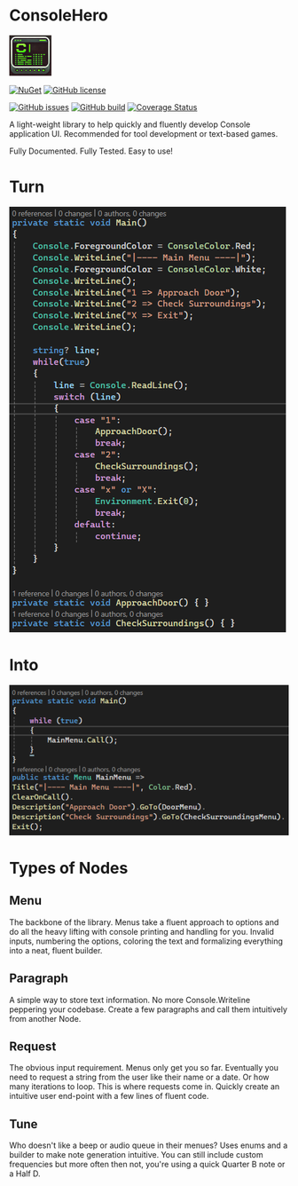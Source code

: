 # ConsoleHero
<img src="https://github.com/DerekGooding/ConsoleHero/blob/master/ConsoleHero/assets/icon.png" width=15%>

[![NuGet](https://img.shields.io/nuget/v/ConsoleHero.svg)](https://www.nuget.org/packages/ConsoleHero/) 
[![GitHub license](https://img.shields.io/github/license/DerekGooding/ConsoleHero?color=blue)](https://github.com/DerekGooding/ConsoleHero/blob/master/LICENSE)
<!---[![GitHub stars](https://img.shields.io/github/stars/DerekGooding/ConsoleHero?logo=github&style=flat)](https://github.com/modernuo/ModernUO/stargazers)-->
[![GitHub issues](https://img.shields.io/github/issues/DerekGooding/ConsoleHero?logo=github)](https://github.com/DerekGooding/ConsoleHero/issues)
[![GitHub build](https://img.shields.io/github/actions/workflow/status/DerekGooding/ConsoleHero/build-test.yml?branch=master&logo=github)](https://github.com/DerekGooding/ConsoleHero/actions)
[![Coverage Status](https://coveralls.io/repos/github/DerekGooding/ConsoleHero/badge.svg?branch=main)](https://coveralls.io/github/DerekGooding/ConsoleHero)

A light-weight library to help quickly and fluently develop Console application UI. Recommended for tool development or text-based games. 

Fully Documented. 
Fully Tested. 
Easy to use!

# Turn
![Before](https://github.com/DerekGooding/ConsoleHero/blob/master/ReadmeImages/Before.png)

# Into

![After](https://github.com/DerekGooding/ConsoleHero/blob/master/ReadmeImages/After.png)

# Types of Nodes
## Menu
  The backbone of the library. Menus take a fluent approach to options and do all the heavy lifting with console printing and handling for you. Invalid inputs, numbering the options, coloring the text and formalizing everything into a neat, fluent builder. 
## Paragraph
  A simple way to store text information. No more Console.Writeline peppering your codebase. Create a few paragraphs and call them intuitively from another Node. 
## Request
  The obvious input requirement. Menus only get you so far. Eventually you need to request a string from the user like their name or a date. Or how many iterations to loop. This is where requests come in. Quickly create an intuitive user end-point with a few lines of fluent code. 
## Tune
  Who doesn't like a beep or audio queue in their menues? Uses enums and a builder to make note generation intuitive. You can still include custom frequencies but more often then not, you're using a quick Quarter B note or a Half D. 
